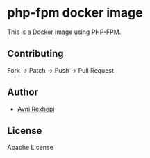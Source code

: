 # php-fpm docker image

This is a [Docker](http://www.docker.com) image using [PHP-FPM](http://php-fpm.org/).


## Contributing

Fork -> Patch -> Push -> Pull Request


## Author

* [Avni Rexhepi](https://github.com/avnir)


## License

Apache License